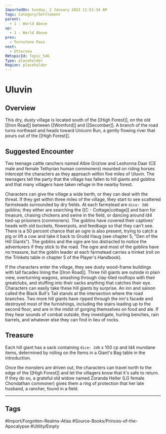 ```yaml
---
ImportedOn: Sunday, 2 January 2022 11:52:34 AM
Tags: Category/Settlement
parent:
  - 1 - World Above
up:
  - 1 - World Above
prev:
  - Turnstone Pass
next:
  - Uttersea
RWtopicId: Topic_546
Type: placeholder
Region: placeholder
---
```

# Uluvin
## Overview
This dry, dusty village is located south of the [[High Forest]], on the old [[Iron Road]] between [[Womford]] and [[Secomber]]. A branch of the road turns northeast and heads toward Unicorn Run, a gently flowing river that pours out of the [[High Forest]].

## Suggested Encounter
Two teenage cattle ranchers named Albie Grizlow and Leshonna Daar (CE male and female Tethyrian human commoners) mounted on riding horses intercept the characters as they approach within five miles of Uluvin. The teenagers tell the party that the village has fallen to hill giants and goblins and that many villagers have taken refuge in the nearby forest.

Characters can give the village a wide berth, or they can deal with the threat. If they get within three miles of the village, they start to see scattered farmsteads surrounded by dry fields. At each farmstead are `dice: 3d6` goblins; they either are searching the [[C - Cottage|cottage]] and barn for treasure, chasing chickens and swine in the field, or dancing around ld4 tied-up prisoners (commoners). The goblins have covered their captives' heads with old buckets, flowerpots, and feedbags so that they can't see. There is a 50 percent chance that an ogre is also present, trying to catch a pig or lift a cow and take it back to Grudd Haug (see chapter 5, "Den of the Hill Giants"). The goblins and the ogre are too distracted to notice the adventurers if they stick to the road. The ogre and most of the goblins have no treasure, but the goblin leader at each farmstead carries a trinket (roll on the Trinkets table in chapter 5 of the Player's Handbook).

If the characters enter the village, they see dusty wood-frame buildings with tall facades lining the [[Iron Road]]. Three hill giants are outside in plain view, overturning wagons, smashing through clay-tiled rooftops with their greatclubs, and stuffing into their sacks anything that catches their eye. Characters can easily take these hill giants by surprise. An inn and saloon called the Black Bull's Tail stands at the intersection where the road branches. Two more hill giants have ripped through the inn's facade and destroyed most of the furnishings, including the stairs leading up to the second floor, and are in the midst of gorging themselves on food and ale. If they hear sounds of combat outside, they investigate, hurling benches, rain barrels, and whatever else they can find in lieu of rocks.

## Treasure
Each hill giant has a sack containing `dice: 2d6` x 100 cp and ld4 mundane items, determined by rolling on the Items in a Giant's Bag table in the introduction.

Once the monsters are driven out, the characters can travel north to the edge of the [[High Forest]] and let the villagers know that it's safe to return. If they do so, a grateful old widow named Zoranda Heller (LG female Chondathan commoner) gives them a ring of protection that her late husband, a rancher, found in a field.


---
## Tags
#Import/Forgotten-Realms-Atlas #Source-Books/Princes-of-the-Apocalypse #Utility/Empty

